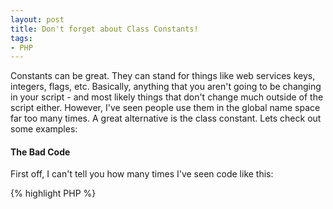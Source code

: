 ```yaml
---
layout: post
title: Don't forget about Class Constants!
tags:
- PHP
---
```


Constants can be great.  They can stand for things like web services keys, integers, flags, etc.  Basically, anything that you aren't going to be changing in your script - and most likely things that don't change much outside of the script either.  However, I've seen people use them in the global name space far too many times.  A great alternative is the class constant.  Lets check out some examples:

#### The Bad Code

First off, I can't tell you how many times I've seen code like this:

{% highlight PHP %}
<?php
define('MYCLASS_FLAG_ON', '1');
define('MYCLASS_FLAG_OFF', '0');

class MYCLASS
{
    public function __construct($var)
    {
        if ($var == MYCLASS_FLAG_ON) {
            print 'it is on';
        }
    }
}
{% endhighlight %}


Basically, you'll see that they are being smart and using constants for some specific flags.  However, they're cluttering the global namespace with constants that probably won't be used outside of the class (even if they ARE, we have a way to work around that.)

Now, lets take a look at the alternative.


#### The Good Code


Lets use the class constant.


{% highlight PHP %}
<?php
class MYCLASS
{
    const FLAG_ON = 1;
    const FLAG_OFF = 0;
    
    public function __construct($var)
    {
        if ($var == self::FLAG_ON) {
            print 'it is on';
        }
    }
}
{% endhighlight %}


Now, you'll see there is no congestion in the global name space.


#### But what if you need that Constant's value?


The great thing about constants in classes in this specific example is that you can access them like static variables outside of the class.  For example:

{% highlight PHP %}
<?php
$var = magicVarGettingFunction();
if ($var == MYCLASS::FLAG_ON) {
    print 'it is on';
}
{% endhighlight %}
    
